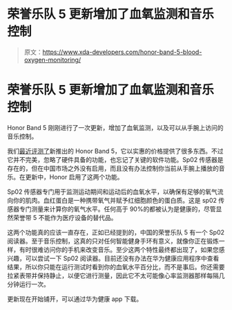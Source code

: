 # 荣誉乐队 5 更新增加了血氧监测和音乐控制

> 原文：<https://www.xda-developers.com/honor-band-5-blood-oxygen-monitoring/>

# 荣誉乐队 5 更新增加了血氧监测和音乐控制

Honor Band 5 刚刚进行了一次更新，增加了血氧监测，以及可以从手腕上访问的音乐控制。

我们[最近评测了](https://www.xda-developers.com/honor-band-5-fitness-tracker-review/)新推出的 Honor Band 5，它以实惠的价格提供了很多东西。不过它并不完美，忽略了硬件具备的功能，也忘记了关键的软件功能。Sp02 传感器是存在的，但在中国市场之外没有启用，而且没有办法控制你当前从手腕上播放的音乐。在更新中，Honor 启用了这两个功能。

Sp02 传感器专门用于监测运动期间和运动后的血氧水平，以确保有足够的氧气流向你的肌肉。血红蛋白是一种携带氧气并赋予红细胞颜色的蛋白质。这是 sp02 传感器专门测量来计算你的氧气水平。任何高于 90%的都被认为是健康的，尽管显然荣誉带 5 不能作为医疗设备的替代品。

这两个功能真的应该一直存在，正如已经提到的，中国的荣誉乐队 5 有一个 Sp02 阅读器。至于音乐控制，这真的只对任何智能健身手环有意义，就像你正在锻炼一样，有时很难访问你的手机来改变音乐。至少这两个特性最终都出现了，如果您感兴趣，可以尝试一下 Sp02 阅读器。目前还没有办法在华为健康应用程序中查看结果，所以你只能在运行测试时看到你的血氧水平百分比，而不是事后。你还需要拉紧表带并保持静止，以便它进行测量，因此它不太可能像心率监测器那样每隔几分钟运行一次。

更新现在开始铺开，可以通过华为健康 app 下载。
